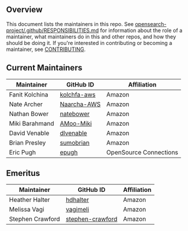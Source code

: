 ## Overview

This document lists the maintainers in this repo. See [opensearch-project/.github/RESPONSIBILITIES.md](https://github.com/opensearch-project/.github/blob/main/RESPONSIBILITIES.md#maintainer-responsibilities) for information about the role of a maintainer, what maintainers do in this and other repos, and how they should be doing it. If you're interested in contributing or becoming a maintainer, see [CONTRIBUTING](CONTRIBUTING.md).  

## Current Maintainers

| Maintainer       | GitHub ID                                       | Affiliation |
| ---------------- | ----------------------------------------------- | ----------- |
| Fanit Kolchina   | [kolchfa-aws](https://github.com/kolchfa-aws)   | Amazon      |
| Nate Archer      | [Naarcha-AWS](https://github.com/Naarcha-AWS)   | Amazon      |
| Nathan Bower     | [natebower](https://github.com/natebower)       | Amazon      |
| Miki Barahmand   | [AMoo-Miki](https://github.com/AMoo-Miki)       | Amazon      |
| David Venable    | [dlvenable](https://github.com/dlvenable)       | Amazon      | 
| Brian Presley    | [sumobrian](https://github.com/sumobrian/)      | Amazon      |
| Eric Pugh        | [epugh](https://github.com/epugh)               | OpenSource Connections  | 

## Emeritus

| Maintainer       | GitHub ID                                               | Affiliation |
| ---------------- | ------------------------------------------------------- | ----------- |
| Heather Halter   | [hdhalter](https://github.com/hdhalter)                 | Amazon      |
| Melissa Vagi     | [vagimeli](https://github.com/vagimeli)                 | Amazon      |
| Stephen Crawford | [stephen-crawford](https://github.com/stephen-crawford) | Amazon      |